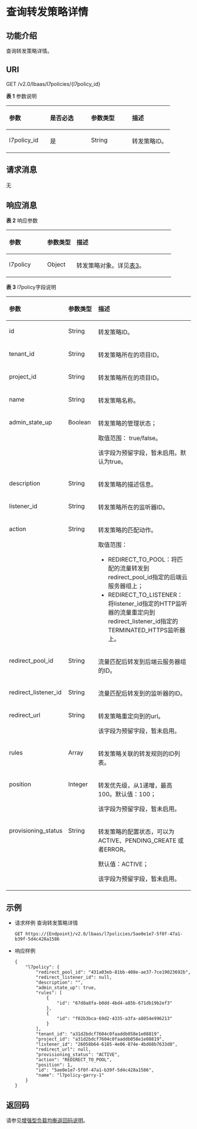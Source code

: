 # 查询转发策略详情<a name="zh-cn_topic_0136295316"></a>

## 功能介绍<a name="section169151579315"></a>

查询转发策略详情。

## URI<a name="section1221617474435"></a>

GET /v2.0/lbaas/l7policies/\{l7policy\_id\}

**表 1**  参数说明

<a name="table158419166402"></a>
<table><thead align="left"><tr id="row19584716114011"><th class="cellrowborder" valign="top" width="25%" id="mcps1.2.5.1.1"><p id="p15841916124016"><a name="p15841916124016"></a><a name="p15841916124016"></a>参数</p>
</th>
<th class="cellrowborder" valign="top" width="25%" id="mcps1.2.5.1.2"><p id="p454719247712"><a name="p454719247712"></a><a name="p454719247712"></a>是否必选</p>
</th>
<th class="cellrowborder" valign="top" width="25%" id="mcps1.2.5.1.3"><p id="p75841316164014"><a name="p75841316164014"></a><a name="p75841316164014"></a>参数类型</p>
</th>
<th class="cellrowborder" valign="top" width="25%" id="mcps1.2.5.1.4"><p id="p14584151674011"><a name="p14584151674011"></a><a name="p14584151674011"></a>描述</p>
</th>
</tr>
</thead>
<tbody><tr id="row17158113918463"><td class="cellrowborder" valign="top" width="25%" headers="mcps1.2.5.1.1 "><p id="p22347125362"><a name="p22347125362"></a><a name="p22347125362"></a>l7policy_id</p>
</td>
<td class="cellrowborder" valign="top" width="25%" headers="mcps1.2.5.1.2 "><p id="p145465246716"><a name="p145465246716"></a><a name="p145465246716"></a>是</p>
</td>
<td class="cellrowborder" valign="top" width="25%" headers="mcps1.2.5.1.3 "><p id="p11253185463216"><a name="p11253185463216"></a><a name="p11253185463216"></a>String</p>
</td>
<td class="cellrowborder" valign="top" width="25%" headers="mcps1.2.5.1.4 "><p id="p122341912133616"><a name="p122341912133616"></a><a name="p122341912133616"></a>转发策略ID。</p>
</td>
</tr>
</tbody>
</table>

## 请求消息<a name="section64891616203820"></a>

无

## 响应消息<a name="section1475822284811"></a>

**表 2**  响应参数

<a name="table185961183497"></a>
<table><thead align="left"><tr id="row12658108134913"><th class="cellrowborder" valign="top" width="23.112311231123112%" id="mcps1.2.4.1.1"><p id="p46586844919"><a name="p46586844919"></a><a name="p46586844919"></a>参数</p>
</th>
<th class="cellrowborder" valign="top" width="17.761776177617765%" id="mcps1.2.4.1.2"><p id="p36581981493"><a name="p36581981493"></a><a name="p36581981493"></a>参数类型</p>
</th>
<th class="cellrowborder" valign="top" width="59.12591259125912%" id="mcps1.2.4.1.3"><p id="p136581817492"><a name="p136581817492"></a><a name="p136581817492"></a>描述</p>
</th>
</tr>
</thead>
<tbody><tr id="row12658785493"><td class="cellrowborder" valign="top" width="23.112311231123112%" headers="mcps1.2.4.1.1 "><p id="a1e31d40522f34b4b847736f330d7177c"><a name="a1e31d40522f34b4b847736f330d7177c"></a><a name="a1e31d40522f34b4b847736f330d7177c"></a>l7policy</p>
</td>
<td class="cellrowborder" valign="top" width="17.761776177617765%" headers="mcps1.2.4.1.2 "><p id="a8e35d965d67845119c16270f497fa3c0"><a name="a8e35d965d67845119c16270f497fa3c0"></a><a name="a8e35d965d67845119c16270f497fa3c0"></a>Object</p>
</td>
<td class="cellrowborder" valign="top" width="59.12591259125912%" headers="mcps1.2.4.1.3 "><p id="p16658987498"><a name="p16658987498"></a><a name="p16658987498"></a>转发策略对象。详见<a href="#table77011444133616">表3</a>。</p>
</td>
</tr>
</tbody>
</table>

**表 3**  l7policy字段说明

<a name="table77011444133616"></a>
<table><thead align="left"><tr id="zh-cn_topic_0136295317_row10701165673714"><th class="cellrowborder" valign="top" width="23.23%" id="mcps1.2.4.1.1"><p id="zh-cn_topic_0136295317_p1470214562375"><a name="zh-cn_topic_0136295317_p1470214562375"></a><a name="zh-cn_topic_0136295317_p1470214562375"></a>参数</p>
</th>
<th class="cellrowborder" valign="top" width="18.18%" id="mcps1.2.4.1.2"><p id="zh-cn_topic_0136295317_p2702105618372"><a name="zh-cn_topic_0136295317_p2702105618372"></a><a name="zh-cn_topic_0136295317_p2702105618372"></a>参数类型</p>
</th>
<th class="cellrowborder" valign="top" width="58.589999999999996%" id="mcps1.2.4.1.3"><p id="zh-cn_topic_0136295317_p770265613371"><a name="zh-cn_topic_0136295317_p770265613371"></a><a name="zh-cn_topic_0136295317_p770265613371"></a>描述</p>
</th>
</tr>
</thead>
<tbody><tr id="zh-cn_topic_0136295317_row1170211562375"><td class="cellrowborder" valign="top" width="23.23%" headers="mcps1.2.4.1.1 "><p id="zh-cn_topic_0136295317_p37021956163715"><a name="zh-cn_topic_0136295317_p37021956163715"></a><a name="zh-cn_topic_0136295317_p37021956163715"></a>id</p>
</td>
<td class="cellrowborder" valign="top" width="18.18%" headers="mcps1.2.4.1.2 "><p id="zh-cn_topic_0136295317_p154311194575"><a name="zh-cn_topic_0136295317_p154311194575"></a><a name="zh-cn_topic_0136295317_p154311194575"></a>String</p>
</td>
<td class="cellrowborder" valign="top" width="58.589999999999996%" headers="mcps1.2.4.1.3 "><p id="zh-cn_topic_0136295317_p87022056103715"><a name="zh-cn_topic_0136295317_p87022056103715"></a><a name="zh-cn_topic_0136295317_p87022056103715"></a>转发策略ID。</p>
</td>
</tr>
<tr id="zh-cn_topic_0136295317_row5702175643718"><td class="cellrowborder" valign="top" width="23.23%" headers="mcps1.2.4.1.1 "><p id="zh-cn_topic_0136295317_p12491330111414"><a name="zh-cn_topic_0136295317_p12491330111414"></a><a name="zh-cn_topic_0136295317_p12491330111414"></a>tenant_id</p>
</td>
<td class="cellrowborder" valign="top" width="18.18%" headers="mcps1.2.4.1.2 "><p id="zh-cn_topic_0136295317_p1949510305143"><a name="zh-cn_topic_0136295317_p1949510305143"></a><a name="zh-cn_topic_0136295317_p1949510305143"></a>String</p>
</td>
<td class="cellrowborder" valign="top" width="58.589999999999996%" headers="mcps1.2.4.1.3 "><p id="zh-cn_topic_0136295317_p5927193621418"><a name="zh-cn_topic_0136295317_p5927193621418"></a><a name="zh-cn_topic_0136295317_p5927193621418"></a>转发策略所在的项目ID。</p>
</td>
</tr>
<tr id="zh-cn_topic_0136295317_row161321221111411"><td class="cellrowborder" valign="top" width="23.23%" headers="mcps1.2.4.1.1 "><p id="zh-cn_topic_0136295317_p1850073013142"><a name="zh-cn_topic_0136295317_p1850073013142"></a><a name="zh-cn_topic_0136295317_p1850073013142"></a>project_id</p>
</td>
<td class="cellrowborder" valign="top" width="18.18%" headers="mcps1.2.4.1.2 "><p id="zh-cn_topic_0136295317_p16502183013148"><a name="zh-cn_topic_0136295317_p16502183013148"></a><a name="zh-cn_topic_0136295317_p16502183013148"></a>String</p>
</td>
<td class="cellrowborder" valign="top" width="58.589999999999996%" headers="mcps1.2.4.1.3 "><p id="zh-cn_topic_0136295317_p09321236141419"><a name="zh-cn_topic_0136295317_p09321236141419"></a><a name="zh-cn_topic_0136295317_p09321236141419"></a>转发策略所在的项目ID。</p>
</td>
</tr>
<tr id="zh-cn_topic_0136295317_row67026562371"><td class="cellrowborder" valign="top" width="23.23%" headers="mcps1.2.4.1.1 "><p id="zh-cn_topic_0136295317_p97021056173713"><a name="zh-cn_topic_0136295317_p97021056173713"></a><a name="zh-cn_topic_0136295317_p97021056173713"></a>name</p>
</td>
<td class="cellrowborder" valign="top" width="18.18%" headers="mcps1.2.4.1.2 "><p id="zh-cn_topic_0136295317_p9702105619373"><a name="zh-cn_topic_0136295317_p9702105619373"></a><a name="zh-cn_topic_0136295317_p9702105619373"></a>String</p>
</td>
<td class="cellrowborder" valign="top" width="58.589999999999996%" headers="mcps1.2.4.1.3 "><p id="zh-cn_topic_0136295317_p57021564370"><a name="zh-cn_topic_0136295317_p57021564370"></a><a name="zh-cn_topic_0136295317_p57021564370"></a>转发策略名称。</p>
</td>
</tr>
<tr id="zh-cn_topic_0136295317_row17021156193714"><td class="cellrowborder" valign="top" width="23.23%" headers="mcps1.2.4.1.1 "><p id="zh-cn_topic_0136295317_p1570220562375"><a name="zh-cn_topic_0136295317_p1570220562375"></a><a name="zh-cn_topic_0136295317_p1570220562375"></a>admin_state_up</p>
</td>
<td class="cellrowborder" valign="top" width="18.18%" headers="mcps1.2.4.1.2 "><p id="zh-cn_topic_0136295317_p270220563373"><a name="zh-cn_topic_0136295317_p270220563373"></a><a name="zh-cn_topic_0136295317_p270220563373"></a>Boolean</p>
</td>
<td class="cellrowborder" valign="top" width="58.589999999999996%" headers="mcps1.2.4.1.3 "><p id="zh-cn_topic_0136295317_p935075494818"><a name="zh-cn_topic_0136295317_p935075494818"></a><a name="zh-cn_topic_0136295317_p935075494818"></a>转发策略的管理状态；</p>
<p id="zh-cn_topic_0136295317_p535095417489"><a name="zh-cn_topic_0136295317_p535095417489"></a><a name="zh-cn_topic_0136295317_p535095417489"></a>取值范围： true/false。</p>
<p id="zh-cn_topic_0136295317_p1788713318331"><a name="zh-cn_topic_0136295317_p1788713318331"></a><a name="zh-cn_topic_0136295317_p1788713318331"></a>该字段为预留字段，暂未启用。默认为true。</p>
</td>
</tr>
<tr id="zh-cn_topic_0136295317_row87021656103712"><td class="cellrowborder" valign="top" width="23.23%" headers="mcps1.2.4.1.1 "><p id="zh-cn_topic_0136295317_p147021156163720"><a name="zh-cn_topic_0136295317_p147021156163720"></a><a name="zh-cn_topic_0136295317_p147021156163720"></a>description</p>
</td>
<td class="cellrowborder" valign="top" width="18.18%" headers="mcps1.2.4.1.2 "><p id="zh-cn_topic_0136295317_p2702105663711"><a name="zh-cn_topic_0136295317_p2702105663711"></a><a name="zh-cn_topic_0136295317_p2702105663711"></a>String</p>
</td>
<td class="cellrowborder" valign="top" width="58.589999999999996%" headers="mcps1.2.4.1.3 "><p id="zh-cn_topic_0136295317_p163501654104816"><a name="zh-cn_topic_0136295317_p163501654104816"></a><a name="zh-cn_topic_0136295317_p163501654104816"></a>转发策略的描述信息。</p>
</td>
</tr>
<tr id="zh-cn_topic_0136295317_row1970325673717"><td class="cellrowborder" valign="top" width="23.23%" headers="mcps1.2.4.1.1 "><p id="zh-cn_topic_0136295317_p207031656133714"><a name="zh-cn_topic_0136295317_p207031656133714"></a><a name="zh-cn_topic_0136295317_p207031656133714"></a>listener_id</p>
</td>
<td class="cellrowborder" valign="top" width="18.18%" headers="mcps1.2.4.1.2 "><p id="zh-cn_topic_0136295317_p1851734175713"><a name="zh-cn_topic_0136295317_p1851734175713"></a><a name="zh-cn_topic_0136295317_p1851734175713"></a>String</p>
</td>
<td class="cellrowborder" valign="top" width="58.589999999999996%" headers="mcps1.2.4.1.3 "><p id="zh-cn_topic_0136295317_p183501454194816"><a name="zh-cn_topic_0136295317_p183501454194816"></a><a name="zh-cn_topic_0136295317_p183501454194816"></a>转发策略所在的监听器ID。</p>
</td>
</tr>
<tr id="zh-cn_topic_0136295317_row1970317567371"><td class="cellrowborder" valign="top" width="23.23%" headers="mcps1.2.4.1.1 "><p id="zh-cn_topic_0136295317_p17703115614375"><a name="zh-cn_topic_0136295317_p17703115614375"></a><a name="zh-cn_topic_0136295317_p17703115614375"></a>action</p>
</td>
<td class="cellrowborder" valign="top" width="18.18%" headers="mcps1.2.4.1.2 "><p id="zh-cn_topic_0136295317_p1170365623715"><a name="zh-cn_topic_0136295317_p1170365623715"></a><a name="zh-cn_topic_0136295317_p1170365623715"></a>String</p>
</td>
<td class="cellrowborder" valign="top" width="58.589999999999996%" headers="mcps1.2.4.1.3 "><p id="zh-cn_topic_0136295317_p2351954164814"><a name="zh-cn_topic_0136295317_p2351954164814"></a><a name="zh-cn_topic_0136295317_p2351954164814"></a>转发策略的匹配动作。</p>
<p id="zh-cn_topic_0136295317_p13351145412483"><a name="zh-cn_topic_0136295317_p13351145412483"></a><a name="zh-cn_topic_0136295317_p13351145412483"></a>取值范围：</p>
<a name="zh-cn_topic_0136295317_ul203511354204814"></a><a name="zh-cn_topic_0136295317_ul203511354204814"></a><ul id="zh-cn_topic_0136295317_ul203511354204814"><li>REDIRECT_TO_POOL：将匹配的流量转发到redirect_pool_id指定的后端云服务器组上；</li><li>REDIRECT_TO_LISTENER：将listener_id指定的HTTP监听器的流量重定向到redirect_listener_id指定的TERMINATED_HTTPS监听器上。</li></ul>
</td>
</tr>
<tr id="zh-cn_topic_0136295317_row77039560374"><td class="cellrowborder" valign="top" width="23.23%" headers="mcps1.2.4.1.1 "><p id="zh-cn_topic_0136295317_p6703195611375"><a name="zh-cn_topic_0136295317_p6703195611375"></a><a name="zh-cn_topic_0136295317_p6703195611375"></a>redirect_pool_id</p>
</td>
<td class="cellrowborder" valign="top" width="18.18%" headers="mcps1.2.4.1.2 "><p id="zh-cn_topic_0136295317_p9983113655710"><a name="zh-cn_topic_0136295317_p9983113655710"></a><a name="zh-cn_topic_0136295317_p9983113655710"></a>String</p>
</td>
<td class="cellrowborder" valign="top" width="58.589999999999996%" headers="mcps1.2.4.1.3 "><p id="zh-cn_topic_0136295317_p142211521194918"><a name="zh-cn_topic_0136295317_p142211521194918"></a><a name="zh-cn_topic_0136295317_p142211521194918"></a>流量匹配后转发到后端云服务器组的ID。</p>
</td>
</tr>
<tr id="zh-cn_topic_0136295317_row461412820402"><td class="cellrowborder" valign="top" width="23.23%" headers="mcps1.2.4.1.1 "><p id="zh-cn_topic_0136295317_p35992015134018"><a name="zh-cn_topic_0136295317_p35992015134018"></a><a name="zh-cn_topic_0136295317_p35992015134018"></a>redirect_listener_id</p>
</td>
<td class="cellrowborder" valign="top" width="18.18%" headers="mcps1.2.4.1.2 "><p id="zh-cn_topic_0136295317_p859901512401"><a name="zh-cn_topic_0136295317_p859901512401"></a><a name="zh-cn_topic_0136295317_p859901512401"></a>String</p>
</td>
<td class="cellrowborder" valign="top" width="58.589999999999996%" headers="mcps1.2.4.1.3 "><p id="zh-cn_topic_0136295317_p722113215492"><a name="zh-cn_topic_0136295317_p722113215492"></a><a name="zh-cn_topic_0136295317_p722113215492"></a>流量匹配后转发到的监听器的ID。</p>
</td>
</tr>
<tr id="zh-cn_topic_0136295317_row9703135610377"><td class="cellrowborder" valign="top" width="23.23%" headers="mcps1.2.4.1.1 "><p id="zh-cn_topic_0136295317_p18703195613712"><a name="zh-cn_topic_0136295317_p18703195613712"></a><a name="zh-cn_topic_0136295317_p18703195613712"></a>redirect_url</p>
</td>
<td class="cellrowborder" valign="top" width="18.18%" headers="mcps1.2.4.1.2 "><p id="zh-cn_topic_0136295317_p18703155693720"><a name="zh-cn_topic_0136295317_p18703155693720"></a><a name="zh-cn_topic_0136295317_p18703155693720"></a>String</p>
</td>
<td class="cellrowborder" valign="top" width="58.589999999999996%" headers="mcps1.2.4.1.3 "><p id="zh-cn_topic_0136295317_p1714910214509"><a name="zh-cn_topic_0136295317_p1714910214509"></a><a name="zh-cn_topic_0136295317_p1714910214509"></a>转发策略重定向到的url。</p>
<p id="zh-cn_topic_0136295317_p914972185020"><a name="zh-cn_topic_0136295317_p914972185020"></a><a name="zh-cn_topic_0136295317_p914972185020"></a>该字段为预留字段，暂未启用。</p>
</td>
</tr>
<tr id="zh-cn_topic_0136295317_row5703956183715"><td class="cellrowborder" valign="top" width="23.23%" headers="mcps1.2.4.1.1 "><p id="zh-cn_topic_0136295317_p18703155613719"><a name="zh-cn_topic_0136295317_p18703155613719"></a><a name="zh-cn_topic_0136295317_p18703155613719"></a>rules</p>
</td>
<td class="cellrowborder" valign="top" width="18.18%" headers="mcps1.2.4.1.2 "><p id="zh-cn_topic_0136295317_p1970375611378"><a name="zh-cn_topic_0136295317_p1970375611378"></a><a name="zh-cn_topic_0136295317_p1970375611378"></a>Array</p>
</td>
<td class="cellrowborder" valign="top" width="58.589999999999996%" headers="mcps1.2.4.1.3 "><p id="zh-cn_topic_0136295317_p1870195534814"><a name="zh-cn_topic_0136295317_p1870195534814"></a><a name="zh-cn_topic_0136295317_p1870195534814"></a>转发策略关联的转发规则的ID列表。</p>
</td>
</tr>
<tr id="zh-cn_topic_0136295317_row1970312566375"><td class="cellrowborder" valign="top" width="23.23%" headers="mcps1.2.4.1.1 "><p id="zh-cn_topic_0136295317_p770375663720"><a name="zh-cn_topic_0136295317_p770375663720"></a><a name="zh-cn_topic_0136295317_p770375663720"></a>position</p>
</td>
<td class="cellrowborder" valign="top" width="18.18%" headers="mcps1.2.4.1.2 "><p id="zh-cn_topic_0136295317_p1870319564378"><a name="zh-cn_topic_0136295317_p1870319564378"></a><a name="zh-cn_topic_0136295317_p1870319564378"></a>Integer</p>
</td>
<td class="cellrowborder" valign="top" width="58.589999999999996%" headers="mcps1.2.4.1.3 "><p id="zh-cn_topic_0136295317_p0275145775019"><a name="zh-cn_topic_0136295317_p0275145775019"></a><a name="zh-cn_topic_0136295317_p0275145775019"></a>转发优先级，从1递增，最高100。默认值：100；</p>
<p id="zh-cn_topic_0136295317_p122771157115019"><a name="zh-cn_topic_0136295317_p122771157115019"></a><a name="zh-cn_topic_0136295317_p122771157115019"></a>该字段为预留字段，暂未启用。</p>
</td>
</tr>
<tr id="zh-cn_topic_0136295317_row870395643716"><td class="cellrowborder" valign="top" width="23.23%" headers="mcps1.2.4.1.1 "><p id="zh-cn_topic_0136295317_p6704256183713"><a name="zh-cn_topic_0136295317_p6704256183713"></a><a name="zh-cn_topic_0136295317_p6704256183713"></a>provisioning_status</p>
</td>
<td class="cellrowborder" valign="top" width="18.18%" headers="mcps1.2.4.1.2 "><p id="zh-cn_topic_0136295317_p170405683718"><a name="zh-cn_topic_0136295317_p170405683718"></a><a name="zh-cn_topic_0136295317_p170405683718"></a>String</p>
</td>
<td class="cellrowborder" valign="top" width="58.589999999999996%" headers="mcps1.2.4.1.3 "><p id="zh-cn_topic_0136295317_p14704205693714"><a name="zh-cn_topic_0136295317_p14704205693714"></a><a name="zh-cn_topic_0136295317_p14704205693714"></a>转发策略的配置状态，可以为ACTIVE、PENDING_CREATE 或者ERROR。</p>
<p id="zh-cn_topic_0136295317_p178421832011"><a name="zh-cn_topic_0136295317_p178421832011"></a><a name="zh-cn_topic_0136295317_p178421832011"></a>默认值：ACTIVE；</p>
<p id="zh-cn_topic_0136295317_p210952312206"><a name="zh-cn_topic_0136295317_p210952312206"></a><a name="zh-cn_topic_0136295317_p210952312206"></a>该字段为预留字段，暂未启用。</p>
</td>
</tr>
</tbody>
</table>

## 示例<a name="section15975181216365"></a>

-   请求样例 查询转发策略详情

    ```
    GET https://{Endpoint}/v2.0/lbaas/l7policies/5ae0e1e7-5f0f-47a1-b39f-5d4c428a1586
    ```

-   响应样例

    ```
    {
        "l7policy": {
            "redirect_pool_id": "431a03eb-81bb-408e-ae37-7ce19023692b", 
            "redirect_listener_id": null, 
            "description": "", 
            "admin_state_up": true, 
            "rules": [
                {
                    "id": "67d8a8fa-b0dd-4bd4-a85b-671db19b2ef3"
                }, 
                {
                    "id": "f02b3bca-69d2-4335-a3fa-a8054e996213"
                }
            ], 
            "tenant_id": "a31d2bdcf7604c0faaddb058e1e08819", 
            "project_id": "a31d2bdcf7604c0faaddb058e1e08819",
            "listener_id": "26058b64-6185-4e06-874e-4bd68b7633d0", 
            "redirect_url": null, 
            "provisioning_status": "ACTIVE",
            "action": "REDIRECT_TO_POOL", 
            "position": 1, 
            "id": "5ae0e1e7-5f0f-47a1-b39f-5d4c428a1586", 
            "name": "l7policy-garry-1"
        }
    }
    ```


## 返回码<a name="section6200237145116"></a>

请参见[增强型负载均衡返回码说明](增强型负载均衡返回码说明.md)。

